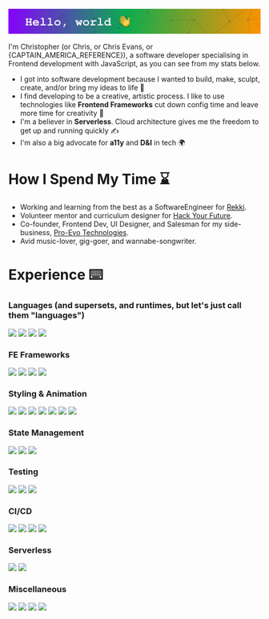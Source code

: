 ![Banner](./githubBanner.png "Banner")

I'm Christopher (or Chris, or Chris Evans, or {CAPTAIN_AMERICA_REFERENCE}), a software developer specialising in Frontend development with JavaScript, as you can see from my stats below.

* I got into software development because I wanted to build, make, sculpt, create, and/or bring my ideas to life 🤖
* I find developing to be a creative, artistic process. I like to use technologies like **Frontend Frameworks** cut down config time and leave more time for creativity 🎨
* I'm a believer in **Serverless**. Cloud architecture gives me the freedom to get up and running quickly ✍️
* I'm also a big advocate for **a11y** and **D&I** in tech 🌍


# How I Spend My Time ⌛

* Working and learning from the best as a SoftwareEngineer for [Rekki](https://rekki.com/).
* Volunteer mentor and curriculum designer for [Hack Your Future](https://www.hackyourfuture.net/).
* Co-founder, Frontend Dev, UI Designer, and Salesman for my side-business, [Pro-Evo Technologies](https://www.linkedin.com/company/pro-evo-technologies).
* Avid music-lover, gig-goer, and wannabe-songwriter.


# Experience ⌨️
### Languages (and supersets, and runtimes, but let's just call them "languages")
![](https://img.shields.io/badge/-JavaScript-informational?style=flat&logo=JavaScript&logoColor=white&color=F7DF1E) ![](https://img.shields.io/badge/-TypeScript-informational?style=flat&logo=TypeScript&logoColor=white&color=3178C6) ![](https://img.shields.io/badge/-Go-informational?style=flat&logo=Go&logoColor=white&color=00ADD8) ![](https://img.shields.io/badge/-Node-informational?style=flat&logo=Node.js&logoColor=white&color=339933) 

### FE Frameworks
![](https://img.shields.io/badge/-React-informational?style=flat&logo=React&logoColor=white&color=61DAFB)
![](https://img.shields.io/badge/-React--Native-informational?style=flat&logo=React&logoColor=61DAFB&color=292C33) ![](https://img.shields.io/badge/-Vue-informational?style=flat&logo=Vue.js&logoColor=white&color=4FC08D) ![](https://img.shields.io/badge/-Next-informational?style=flat&logo=Next.js&logoColor=white&color=000000) 

### Styling & Animation
![](https://img.shields.io/badge/-CSS-informational?style=flat&logo=CSS3&logoColor=white&color=1572B6) ![](https://img.shields.io/badge/-Sass-informational?style=flat&logo=Sass3&logoColor=white&color=CC6699) ![](https://img.shields.io/badge/-Styled--Components-informational?style=flat&logo=StyledComponents&logoColor=white&color=DB7093) ![](https://img.shields.io/badge/-Framer--Motion-informational?style=flat&logo=Framer&logoColor=white&color=0055FF) ![](https://img.shields.io/badge/-GSAP-informational?style=flat&logo=greensock&logoColor=white&color=88CE02) ![](https://img.shields.io/badge/-MUI-informational?style=flat&logo=MUI&logoColor=white&color=007FFF) ![](https://img.shields.io/badge/-Three-informational?style=flat&logo=Threedotjs&logoColor=white&color=000000)

### State Management
![](https://img.shields.io/badge/-Redux-informational?style=flat&logo=Redux&logoColor=white&color=764ABC)
![](https://img.shields.io/badge/-Zustand-informational?style=flat&logo=zustand&logoColor=white&color=000000) ![](https://img.shields.io/badge/-MobX-informational?style=flat&logo=mobx&logoColor=white&color=FF9955)

### Testing
![](https://img.shields.io/badge/-Jest-informational?style=flat&logo=Jest&logoColor=white&color=C21325)
![](https://img.shields.io/badge/-RTL-informational?style=flat&logo=testing-library&logoColor=white&color=E33332)
![](https://img.shields.io/badge/-Detox-informational?style=flat&logo=wix&logoColor=white&color=0C6EFC)

### CI/CD

![](https://img.shields.io/badge/-Github--Actions-informational?style=flat&logo=GithubActions&logoColor=white&color=2088FF) ![](https://img.shields.io/badge/-Parcel-informational?style=flat&logoColor=white&color=364153) ![](https://img.shields.io/badge/-Webpack-informational?style=flat&logo=Webpack&logoColor=white&color=8DD6F9) ![](https://img.shields.io/badge/-Appcenter-informational?style=flat&logo=Microsoft&logoColor=white&color=BB3D62) 

### Serverless
![](https://img.shields.io/badge/-Firebase-informational?style=flat&logo=Firebase&logoColor=white&color=FFCA28) ![](https://img.shields.io/badge/-GCP-informational?style=flat&logo=GoogleCloud&logoColor=white&color=4285F4) 

### Miscellaneous
![](https://img.shields.io/badge/-AdobeXD-informational?style=flat&logo=Adobe-XD&logoColor=white&color=FF61F6) ![](https://img.shields.io/badge/-Web3-informational?style=flat&logo=web3dotjs&logoColor=white&color=F16822) ![](https://img.shields.io/badge/-Datadog-informational?style=flat&logo=datadog&logoColor=white&color=632CA6) ![](https://img.shields.io/badge/-Storybook-informational?style=flat&logo=storybook&logoColor=white&color=FF4785) 
